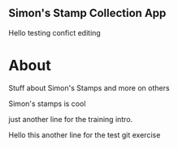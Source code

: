 Simon's Stamp Collection App 
----
Hello testing confict editing
# About 

Stuff about Simon's Stamps and more on others


Simon's stamps is cool


just another line for the training intro. 


Hello this another line for the test git exercise 

 

